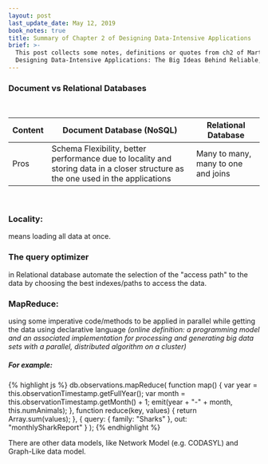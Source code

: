 ```yaml
---
layout: post
last_update_date: May 12, 2019
book_notes: true
title: Summary of Chapter 2 of Designing Data-Intensive Applications
brief: >-
  This post collects some notes, definitions or quotes from ch2 of Martin Kleppmann's book
  Designing Data-Intensive Applications: The Big Ideas Behind Reliable, Scalable, and Maintainable Systems
---
```


### Document vs Relational Databases

<br>

 Content     | Document Database (NoSQL) | Relational Database
------------ | ------------------------- | -------------------
Pros         | Schema Flexibility, better performance due to locality and storing data in a closer structure as the one used in the applications      | Many to many, many to one and joins

<br>

### Locality:

means loading all data at once.

### The query optimizer

in Relational database automate the selection of the "access path" to the data by choosing the best indexes/paths to access the data.

### MapReduce:

using some imperative code/methods to be applied in parallel while getting the data using declarative language _(online definition: a programming model and an associated implementation for processing and generating big data sets with a parallel, distributed algorithm on a cluster)_


##### For example:

{% highlight js %}
      db.observations.mapReduce(
           function map() {
                   var year = this.observationTimestamp.getFullYear();
                   var month = this.observationTimestamp.getMonth() + 1;
                   emit(year + "-" + month, this.numAnimals);
           }, function reduce(key, values) {
                   return Array.sum(values);
           }, {
                   query: { family: "Sharks" },
                   out: "monthlySharkReport"
           }
      );
{% endhighlight %}
</div>


There are other data models, like Network Model (e.g. CODASYL) and Graph-Like data model.
